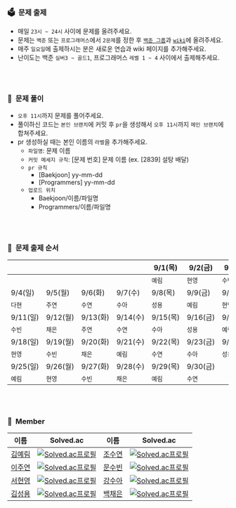 ### 🗳&nbsp;&nbsp;문제 출제
- 매일 `23시 ~ 24시` 사이에 문제를 올려주세요.
- 문제는 `백준` 또는 `프로그래머스`에서 `2문제`를 정한 후 [`백준 그룹`](https://www.acmicpc.net/group/practice/15438)과 [`wiki`](https://github.com/aerimforest/CS-Study/wiki)에 올려주세요.
- 매주 `일요일`에 출제하시는 분은 새로운 연습과 wiki 페이지를 추가해주세요.
- 난이도는 백준 `실버3 ~ 골드1`, 프로그래머스 `레벨 1 ~ 4` 사이에서 출제해주세요.

<br/><br/>

### 📄&nbsp;&nbsp;문제 풀이
- `오후 11시`까지 문제를 풀어주세요.
- 풀이하신 코드는 `본인 브랜치`에 커밋 후 `pr`을 생성해서 `오후 11시`까지 `메인 브랜치`에 합쳐주세요.
- pr 생성하실 때는 본인 이름의 `라벨`을 추가해주세요.
  - `파일명`: 문제 이름
  - `커밋 메세지 규칙`: [문제 번호] 문제 이름 (ex. [2839] 설탕 배달)
  - `pr 규칙`
    - [Baekjoon] yy-mm-dd
    - [Programmers] yy-mm-dd
  - `업로드 위치`
    - Baekjoon/이름/파일명
    - Programmers/이름/파일명
    
<br/><br/>

### 🔗&nbsp;&nbsp;문제 출제 순서
|||||9/1(목)|9/2(금)|9/3(토)|
|-|-|-|-|-|-|-|
|||||`예림`|`현영`|`수빈`|
|9/4(일)|9/5(월)|9/6(화)|9/7(수)|9/8(목)|9/9(금)|9/10(토)|
|`다현`|`주연`|`수연`|`수아`|`성용`|`예림`|`현영`|
|9/11(일)|9/12(월)|9/13(화)|9/14(수)|9/15(목)|9/16(금)|9/17(토)|
|`수빈`|`채은`|`주연`|`수연`|`수아`|`성용`|`예림`|
|9/18(일)|9/19(월)|9/20(화)|9/21(수)|9/22(목)|9/23(금)|9/24(토)|
|`현영`|`수빈`|`채은`|`예림`|`수연`|`수아`|`성용`|
|9/25(일)|9/26(월)|9/27(화)|9/28(수)|9/29(목)|9/30(금)|
|`예림`|`현영`|`수빈`|`채은`|`예림`|`수연`|

<br/><br/>

### 👥&nbsp;&nbsp;Member
|이름|Solved.ac|이름|Solved.ac|
|--|--|--|--|
|[김예림](https://github.com/aerimforest)|[![Solved.ac프로필](http://mazassumnida.wtf/api/mini/generate_badge?boj=yerim5287)](https://solved.ac/yerim5287)|[조수연](https://github.com/soo5717)|[![Solved.ac프로필](http://mazassumnida.wtf/api/mini/generate_badge?boj=soo5717)](https://solved.ac/soo5717)|  
|[이주연](https://github.com/juyonLee00)|[![Solved.ac프로필](http://mazassumnida.wtf/api/mini/generate_badge?boj=lindsay0129)](https://solved.ac/lindsay0129)|[문수빈](https://github.com/subinmun1997)|[![Solved.ac프로필](http://mazassumnida.wtf/api/mini/generate_badge?boj=subeloper)](https://solved.ac/subeloper)|  
|[서현영](https://github.com/magnolia5)|[![Solved.ac프로필](http://mazassumnida.wtf/api/mini/generate_badge?boj=magnolia5)](https://solved.ac/magnolia5)|[강수아](https://github.com/rkdtndk99)|[![Solved.ac프로필](http://mazassumnida.wtf/api/mini/generate_badge?boj=christinek99)](https://solved.ac/christinek99)|
|[김성용](https://github.com/soeng-dev)|[![Solved.ac프로필](http://mazassumnida.wtf/api/mini/generate_badge?boj=tjddyd1565)](https://solved.ac/tjddyd1565)|[백채은](https://github.com/ABChaeeun)|[![Solved.ac프로필](http://mazassumnida.wtf/api/mini/generate_badge?boj=ceunnii)](https://solved.ac/ceunnii)
